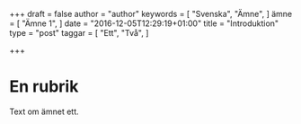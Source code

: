 +++
draft = false
author = "author"
keywords = [
  "Svenska",
  "Ämne",
]
ämne = [
  "Ämne 1",
]
date = "2016-12-05T12:29:19+01:00"
title = "Introduktion"
type = "post"
taggar = [
  "Ett",
  "Två",
]

+++

# En rubrik

Text om ämnet ett.
